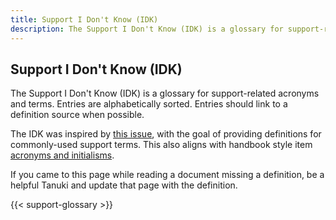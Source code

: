 ```yaml
---
title: Support I Don't Know (IDK)
description: The Support I Don't Know (IDK) is a glossary for support-related acronyms and terms.
---
```


## Support I Don't Know (IDK)

The Support I Don't Know (IDK) is a glossary for support-related acronyms and
terms. Entries are alphabetically sorted. Entries should link to a definition
source when possible.

The IDK was inspired by [this issue](https://gitlab.com/gitlab-com/support/support-team-meta/-/issues/6327),
with the goal of providing definitions for commonly-used support terms. This
also aligns with handbook style item [acronyms and initialisms](/handbook/marketing/brand-and-product-marketing/brand/content-style-guide/#acronyms-and-initialisms).

If you came to this page while reading a document missing a definition, be a
helpful Tanuki and update that page with the definition.

{{< support-glossary >}}